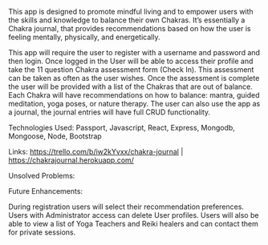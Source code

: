 This app is designed to promote mindful living and to empower users with the skills and knowledge to balance their own Chakras. It’s essentially a Chakra journal, that provides recommendations based on how the user is feeling mentally, physically, and energetically.

This app will require the user to register with a username and password and then login. Once logged in the User will be able to access their profile and take the 11 question Chakra assessment form (Check In). This assessment can be taken as often as the user wishes. Once the assessment is complete the user will be provided with a list of the Chakras that are out of balance. Each Chakra will have recommendations on how to balance: mantra, guided meditation, yoga poses, or nature therapy. The user can also use the app as a journal, the journal entries will have full CRUD functionality.

Technologies Used: Passport, Javascript, React, Express, Mongodb, Mongoose, Node, Bootstrap

Links: https://trello.com/b/iw2kYvxx/chakra-journal | https://chakrajournal.herokuapp.com/

Unsolved Problems:

Future Enhancements:

During registration users will select their recommendation preferences.
Users with Administrator access can delete User profiles.
Users will also be able to view a list of Yoga Teachers and Reiki healers and can contact them for private sessions.
